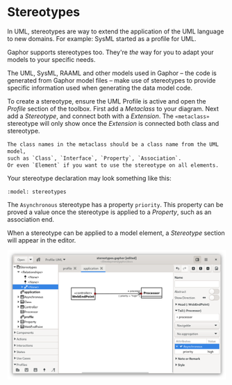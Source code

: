 # Stereotypes

In UML, stereotypes are way to extend the application of the UML language to
new domains. For example: SysML started as a profile for UML.

Gaphor supports stereotypes too. They're *the* way for you to adapt your models
to your specific needs.

The UML, SysML, RAAML and other models used in Gaphor – the code is
generated from Gaphor model files – make use of stereotypes to provide
specific information used when generating the data model code.

To create a stereotype, ensure the UML Profile is active and open the *Profile*
section of the toolbox. First add a *Metaclass* to your diagram. Next add a
*Stereotype*, and connect both with a *Extension*.
The `«metaclass»` stereotype will only show once the *Extension* is connected
both class and stereotype.

```{note}
The class names in the metaclass should be a class name from the UML model,
such as `Class`, `Interface`, `Property`, `Association`.
Or even `Element` if you want to use the stereotype on all elements.
```

Your stereotype declaration may look something like this:

```{diagram} profile
:model: stereotypes
```

The `Asynchronous` stereotype has a property `priority`. This property can
be proved a value once the stereotype is applied to a *Property*, such as an
association end.

When a stereotype can be applied to a model element, a *Stereotype* section
will appear in the editor.

![Stereotype usage example](images/stereotype-usage.png)
